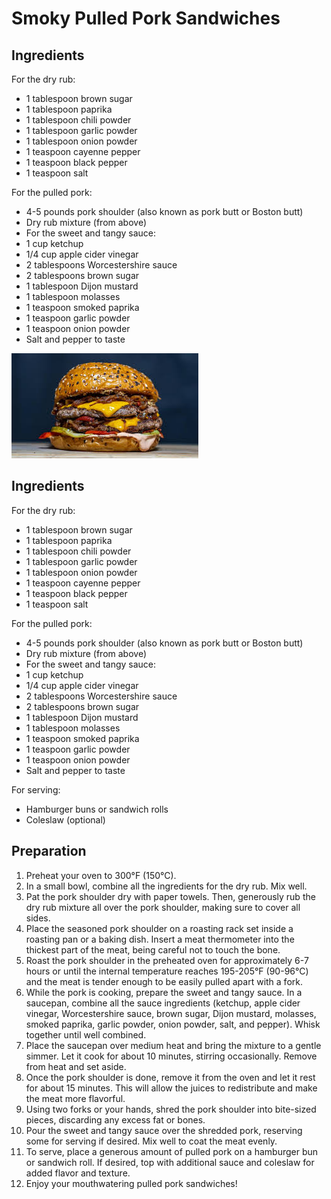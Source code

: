 # Smoky Pulled Pork Sandwiches

## Ingredients
For the dry rub:
- 1 tablespoon brown sugar
- 1 tablespoon paprika
- 1 tablespoon chili powder
- 1 tablespoon garlic powder
- 1 tablespoon onion powder
- 1 teaspoon cayenne pepper
- 1 teaspoon black pepper
- 1 teaspoon salt

For the pulled pork:
- 4-5 pounds pork shoulder (also known as pork butt or Boston butt)
- Dry rub mixture (from above)
- For the sweet and tangy sauce:
- 1 cup ketchup
- 1/4 cup apple cider vinegar
- 2 tablespoons Worcestershire sauce
- 2 tablespoons brown sugar
- 1 tablespoon Dijon mustard
- 1 tablespoon molasses
- 1 teaspoon smoked paprika
- 1 teaspoon garlic powder
- 1 teaspoon onion powder
- Salt and pepper to taste

![alt text](recipes/burger.png)

## Ingredients
For the dry rub:
- 1 tablespoon brown sugar
- 1 tablespoon paprika
- 1 tablespoon chili powder
- 1 tablespoon garlic powder
- 1 tablespoon onion powder
- 1 teaspoon cayenne pepper
- 1 teaspoon black pepper
- 1 teaspoon salt

For the pulled pork:
- 4-5 pounds pork shoulder (also known as pork butt or Boston butt)
- Dry rub mixture (from above)
- For the sweet and tangy sauce:
- 1 cup ketchup
- 1/4 cup apple cider vinegar
- 2 tablespoons Worcestershire sauce
- 2 tablespoons brown sugar
- 1 tablespoon Dijon mustard
- 1 tablespoon molasses
- 1 teaspoon smoked paprika
- 1 teaspoon garlic powder
- 1 teaspoon onion powder
- Salt and pepper to taste

For serving:
- Hamburger buns or sandwich rolls
- Coleslaw (optional)



## Preparation
1. Preheat your oven to 300°F (150°C).
2. In a small bowl, combine all the ingredients for the dry rub. Mix well.
3. Pat the pork shoulder dry with paper towels. Then, generously rub the dry rub mixture all over the pork shoulder, making sure to cover all sides.
4. Place the seasoned pork shoulder on a roasting rack set inside a roasting pan or a baking dish. Insert a meat thermometer into the thickest part of the meat, being careful not to touch the bone.
5. Roast the pork shoulder in the preheated oven for approximately 6-7 hours or until the internal temperature reaches 195-205°F (90-96°C) and the meat is tender enough to be easily pulled apart with a fork.
6. While the pork is cooking, prepare the sweet and tangy sauce. In a saucepan, combine all the sauce ingredients (ketchup, apple cider vinegar, Worcestershire sauce, brown sugar, Dijon mustard, molasses, smoked paprika, garlic powder, onion powder, salt, and pepper). Whisk together until well combined.
7. Place the saucepan over medium heat and bring the mixture to a gentle simmer. Let it cook for about 10 minutes, stirring occasionally. Remove from heat and set aside.
8. Once the pork shoulder is done, remove it from the oven and let it rest for about 15 minutes. This will allow the juices to redistribute and make the meat more flavorful.
9. Using two forks or your hands, shred the pork shoulder into bite-sized pieces, discarding any excess fat or bones.
10. Pour the sweet and tangy sauce over the shredded pork, reserving some for serving if desired. Mix well to coat the meat evenly.
11. To serve, place a generous amount of pulled pork on a hamburger bun or sandwich roll. If desired, top with additional sauce and coleslaw for added flavor and texture.
12. Enjoy your mouthwatering pulled pork sandwiches!
